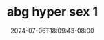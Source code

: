 --- 
title: "abg hyper sex 1"
description: "download bokep abg hyper sex 1 simontok   new"
date: 2024-07-06T18:09:43-08:00
file_code: "zyyx16s3ykea"
draft: false
cover: "ez0cfwa3p5rr7cjr.jpg"
tags: ["abg", "hyper", "sex", "bokep-indo", "bokep-viral", "bokep-ig"]
length: 140
fld_id: "1483849"
foldername: "Abg hiper"
categories: ["Abg hiper"]
views: 0
---